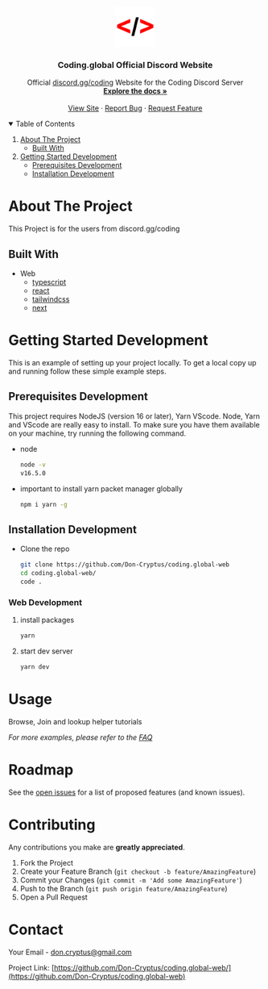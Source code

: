 <p align="center">
  <a href="https://github.com/Don-Cryptus/echat">
    <img src="public/favicon/favicon-96x96.png" alt="Logo" width="80" height="80">
  </a>

  <h3 align="center">Coding.global Official Discord Website</h3>

  <p align="center">
    Official <a href="https://discord.gg/coding">discord.gg/coding</a> Website for the Coding Discord Server
    <br />
    <a href="#about-the-project"><strong>Explore the docs »</strong></a>
    <br />
    <br />
    <a href="https://coding.global">View Site</a>
    ·
    <a href="https://github.com/Don-Cryptus/coding.global-web/issues">Report Bug</a>
    ·
    <a href="https://github.com/Don-Cryptus/coding.global-web/issues">Request Feature</a>
  </p>
</p>

<!-- TABLE OF CONTENTS -->
<details open="open">
  <summary>Table of Contents</summary>
  <ol>
    <li>
      <a href="#about-the-project">About The Project</a>
      <ul>
        <li><a href="#built-with">Built With</a></li>
      </ul>
    </li>
    <li>
      <a href="#getting-started-development">Getting Started Development</a>
      <ul>
        <li><a href="#prerequisites-development">Prerequisites Development</a></li>
        <li><a href="#installation-development">Installation Development</a></li>
      </ul>
  </ol>
</details>

<!-- ABOUT THE PROJECT -->

# About The Project

This Project is for the users from discord.gg/coding

## Built With

- Web
  - [typescript](https://www.npmjs.com/package/typescript)
  - [react](https://www.npmjs.com/package/react)
  - [tailwindcss](https://www.npmjs.com/package/tailwindcss)
  - [next](https://www.npmjs.com/package/next)

<!-- GETTING STARTED DEVELOPMENT  -->

# Getting Started Development

This is an example of setting up your project locally.
To get a local copy up and running follow these simple example steps.

## Prerequisites Development

This project requires NodeJS (version 16 or later), Yarn VScode. Node, Yarn and VScode are really easy to install. To make sure you have them available on your machine, try running the following command.

- node

  ```sh
  node -v
  v16.5.0
  ```

- important to install yarn packet manager globally

  ```sh
  npm i yarn -g
  ```

## Installation Development

- Clone the repo

  ```sh
  git clone https://github.com/Don-Cryptus/coding.global-web
  cd coding.global-web/
  code .
  ```

### Web Development

1. install packages

   ```sh
   yarn
   ```

2. start dev server

   ```sh
   yarn dev
   ```

<!-- USAGE EXAMPLES -->

# Usage

Browse, Join and lookup helper tutorials

_For more examples, please refer to the [FAQ](https://coding.global/faq)_

<!-- ROADMAP -->

# Roadmap

See the [open issues](https://github.com/Don-Cryptus/coding.global-web/issues) for a list of proposed features (and known issues).

<!-- CONTRIBUTING -->

# Contributing

Any contributions you make are **greatly appreciated**.

1. Fork the Project
2. Create your Feature Branch (`git checkout -b feature/AmazingFeature`)
3. Commit your Changes (`git commit -m 'Add some AmazingFeature'`)
4. Push to the Branch (`git push origin feature/AmazingFeature`)
5. Open a Pull Request

<!-- CONTACT -->

# Contact

Your Email - don.cryptus@gmail.com

Project Link: [https://github.com/Don-Cryptus/coding.global-web/](https://github.com/Don-Cryptus/coding.global-web)
